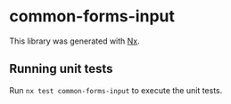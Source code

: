 # common-forms-input

This library was generated with [Nx](https://nx.dev).

## Running unit tests

Run `nx test common-forms-input` to execute the unit tests.

